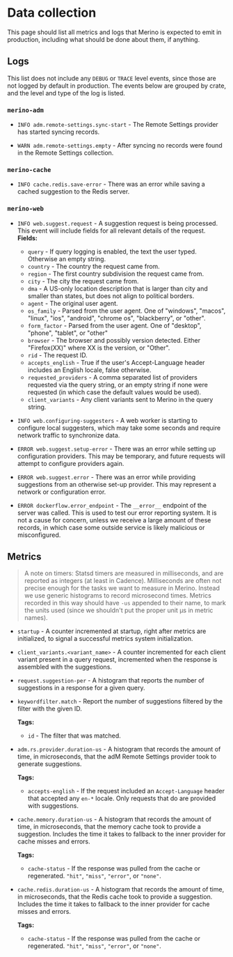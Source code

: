 # Data collection

This page should list all metrics and logs that Merino is expected to emit in
production, including what should be done about them, if anything.

## Logs

This list does not include any `DEBUG` or `TRACE` level events, since those are
not logged by default in production. The events below are grouped by crate, and
the level and type of the log is listed.

### `merino-adm`

- `INFO adm.remote-settings.sync-start` - The Remote Settings provider has
  started syncing records.

- `WARN adm.remote-settings.empty` - After syncing no records were found in the
  Remote Settings collection.

### `merino-cache`

- `INFO cache.redis.save-error` - There was an error while saving a cached
  suggestion to the Redis server.

### `merino-web`

- `INFO web.suggest.request` - A suggestion request is being processed. This
  event will include fields for all relevant details of the request. **Fields:**

  - `query` - If query logging is enabled, the text the user typed. Otherwise an
    empty string.
  - `country` - The country the request came from.
  - `region` - The first country subdivision the request came from.
  - `city` - The city the request came from.
  - `dma` - A US-only location description that is larger than city and smaller
    than states, but does not align to political borders.
  - `agent` - The original user agent.
  - `os_family` - Parsed from the user agent. One of "windows", "macos",
    "linux", "ios", "android", "chrome os", "blackberry", or "other".
  - `form_factor` - Parsed from the user agent. One of "desktop", "phone",
    "tablet", or "other"
  - `browser` - The browser and possibly version detected. Either "Firefox(XX)"
    where XX is the version, or "Other".
  - `rid` - The request ID.
  - `accepts_english` - True if the user's Accept-Language header includes an
    English locale, false otherwise.
  - `requested_providers` - A comma separated list of providers requested via
    the query string, or an empty string if none were requested (in which case
    the default values would be used).
  - `client_variants` - Any client variants sent to Merino in the query string.

- `INFO web.configuring-suggesters` - A web worker is starting to configure
  local suggesters, which may take some seconds and require network traffic to
  synchronize data.

- `ERROR web.suggest.setup-error` - There was an error while setting up
  configuration providers. This may be temporary, and future requests will
  attempt to configure providers again.

- `ERROR web.suggest.error` - There was an error while providing suggestions
  from an otherwise set-up provider. This may represent a network or
  configuration error.

- `ERROR dockerflow.error_endpoint` - The `__error__` endpoint of the server was
  called. This is used to test our error reporting system. It is not a cause for
  concern, unless we receive a large amount of these records, in which case some
  outside service is likely malicious or misconfigured.

## Metrics

> A note on timers: Statsd timers are measured in milliseconds, and are reported
> as integers (at least in Cadence). Milliseconds are often not precise enough
> for the tasks we want to measure in Merino. Instead we use generic histograms
> to record microsecond times. Metrics recorded in this way should have `-us`
> appended to their name, to mark the units used (since we shouldn't put the
> proper unit μs in metric names).

- `startup` - A counter incremented at startup, right after metrics are
  initialized, to signal a successful metrics system initialization.

- `client_variants.<variant_name>` - A counter incremented for each client
  variant present in a query request, incremented when the response is assembled
  with the suggestions.

- `request.suggestion-per` - A histogram that reports the number of suggestions
  in a response for a given query.

- `keywordfilter.match` - Report the number of suggestions filtered by the
  filter with the given ID.

  **Tags:**

  - `id` - The filter that was matched.

- `adm.rs.provider.duration-us` - A histogram that records the amount of time,
  in microseconds, that the adM Remote Settings provider took to generate
  suggestions.

  **Tags:**

  - `accepts-english` - If the request included an `Accept-Language` header that
    accepted any `en-*` locale. Only requests that do are provided with
    suggestions.

- `cache.memory.duration-us` - A histogram that records the amount of time, in
  microseconds, that the memory cache took to provide a suggestion. Includes the
  time it takes to fallback to the inner provider for cache misses and errors.

  **Tags:**

  - `cache-status` - If the response was pulled from the cache or regenerated.
    `"hit"`, `"miss"`, `"error"`, or `"none"`.

- `cache.redis.duration-us` - A histogram that records the amount of time, in
  microseconds, that the Redis cache took to provide a suggestion. Includes the
  time it takes to fallback to the inner provider for cache misses and errors.

  **Tags:**

  - `cache-status` - If the response was pulled from the cache or regenerated.
    `"hit"`, `"miss"`, `"error"`, or `"none"`.
